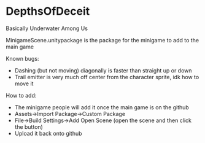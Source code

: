 # DepthsOfDeceit
Basically Underwater Among Us

MinigameScene.unitypackage is the package for the minigame to add to the main game

Known bugs:
  - Dashing (but not moving) diagonally is faster than straight up or down
  - Trail emitter is very much off center from the character sprite, idk how to move it

How to add:
  - The minigame people will add it once the main game is on the github
  - Assets->Import Package->Custom Package
  - File->Build Settings->Add Open Scene (open the scene and then click the button)
  - Upload it back onto github
